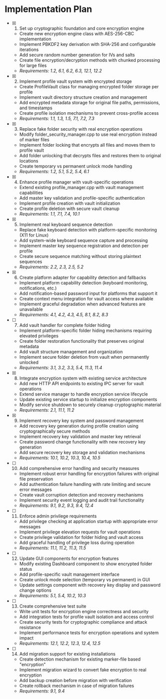 # Implementation Plan

- [x] 1. Set up cryptographic foundation and core encryption engine
  - Create new encryption engine class with AES-256-CBC implementation
  - Implement PBKDF2 key derivation with SHA-256 and configurable iterations
  - Add secure random number generation for IVs and salts
  - Create file encryption/decryption methods with chunked processing for large files
  - _Requirements: 1.2, 6.1, 6.2, 6.3, 12.1, 12.2_

- [x] 2. Implement profile vault system with encrypted storage
  - Create ProfileVault class for managing encrypted folder storage per profile
  - Implement vault directory structure creation and management
  - Add encrypted metadata storage for original file paths, permissions, and timestamps
  - Create profile isolation mechanisms to prevent cross-profile access
  - _Requirements: 1.1, 1.3, 1.5, 7.1, 7.2, 7.3_

- [x] 3. Replace fake folder security with real encryption operations
  - Modify folder_security_manager.cpp to use real encryption instead of marker files
  - Implement folder locking that encrypts all files and moves them to profile vault
  - Add folder unlocking that decrypts files and restores them to original locations
  - Create temporary vs permanent unlock mode handling
  - _Requirements: 1.2, 5.1, 5.2, 5.4, 6.1_

- [x] 4. Enhance profile manager with vault-specific operations
  - Extend existing profile_manager.cpp with vault management capabilities
  - Add master key validation and profile-specific authentication
  - Implement profile creation with vault initialization
  - Create profile deletion with secure vault cleanup
  - _Requirements: 1.1, 7.1, 7.4, 10.1_

- [x] 5. Implement real keyboard sequence detection
  - Replace fake keyboard detection with platform-specific monitoring (X11 for Linux)
  - Add system-wide keyboard sequence capture and processing
  - Implement master key sequence registration and detection per profile
  - Create secure sequence matching without storing plaintext sequences
  - _Requirements: 2.2, 2.3, 2.5, 5.2_

- [x] 6. Create platform adapter for capability detection and fallbacks
  - Implement platform capability detection (keyboard monitoring, notifications, etc.)
  - Add notification-based password input for platforms that support it
  - Create context menu integration for vault access where available
  - Implement graceful degradation when advanced features are unavailable
  - _Requirements: 4.1, 4.2, 4.3, 4.5, 8.1, 8.2, 8.3_

- [ ] 7. Add vault handler for complete folder hiding
  - Implement platform-specific folder hiding mechanisms requiring elevated privileges
  - Create folder restoration functionality that preserves original metadata
  - Add vault structure management and organization
  - Implement secure folder deletion from vault when permanently unlocked
  - _Requirements: 3.1, 3.2, 3.3, 5.4, 11.3, 11.4_

- [x] 8. Integrate encryption system with existing service architecture
  - Add new HTTP API endpoints to existing IPC server for vault operations
  - Extend service manager to handle encryption service lifecycle
  - Update existing service startup to initialize encryption components
  - Modify service shutdown to securely cleanup cryptographic material
  - _Requirements: 2.1, 11.1, 11.2_

- [x] 9. Implement recovery key system and password management
  - Add recovery key generation during profile creation using cryptographically secure methods
  - Implement recovery key validation and master key retrieval
  - Create password change functionality with new recovery key generation
  - Add secure recovery key storage and validation mechanisms
  - _Requirements: 10.1, 10.2, 10.3, 10.4, 10.5_

- [ ] 10. Add comprehensive error handling and security measures
  - Implement robust error handling for encryption failures with original file preservation
  - Add authentication failure handling with rate limiting and secure error messages
  - Create vault corruption detection and recovery mechanisms
  - Implement security event logging and audit trail functionality
  - _Requirements: 9.1, 9.2, 9.3, 9.4, 12.4_

- [ ] 11. Enforce admin privilege requirements
  - Add privilege checking at application startup with appropriate error messages
  - Implement privilege elevation requests for vault operations
  - Create privilege validation for folder hiding and vault access
  - Add graceful handling of privilege loss during operation
  - _Requirements: 11.1, 11.2, 11.3, 11.5_

- [ ] 12. Update GUI components for encryption features
  - Modify existing Dashboard component to show encrypted folder status
  - Add profile-specific vault management interface
  - Create unlock mode selection (temporary vs permanent) in GUI
  - Update settings component with recovery key display and password change options
  - _Requirements: 5.1, 5.4, 10.2, 10.3_

- [ ] 13. Create comprehensive test suite
  - Write unit tests for encryption engine correctness and security
  - Add integration tests for profile vault isolation and access control
  - Create security tests for cryptographic compliance and attack resistance
  - Implement performance tests for encryption operations and system impact
  - _Requirements: 12.1, 12.2, 12.3, 12.4, 12.5_

- [ ] 14. Add migration support for existing installations
  - Create detection mechanism for existing marker-file based "encryption"
  - Implement migration wizard to convert fake encryption to real encryption
  - Add backup creation before migration with verification
  - Create rollback mechanism in case of migration failures
  - _Requirements: 9.1, 9.4_